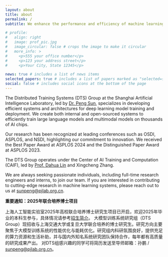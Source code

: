 ```yaml
---
layout: about
title: about
permalink: /
subtitle: We enhance the performance and efficiency of machine learning systems!

# profile:
#   align: right
#   image: prof_pic.jpg
#   image_circular: false # crops the image to make it circular
#   more_info: >
#     <p>555 your office number</p>
#     <p>123 your address street</p>
#     <p>Your City, State 12345</p>

news: true # includes a list of news items
selected_papers: true # includes a list of papers marked as "selected={true}"
social: false # includes social icons at the bottom of the page
---
```



The Distributed Training Systems (DTS) Group at the Shanghai Artificial Intelligence Laboratory, led by [Dr. Peng Sun](https://scholar.google.com.hk/citations?user=NXDhhAoAAAAJ&hl=en), specializes in developing efficient systems and architectures for deep learning model training and deployment. We create both internal and open-sourced systems to efficiently train large language models and multimodal models on thousands of AI chips.

Our research has been recognized at leading conferences such as OSDI, ASPLOS, and NSDI, highlighting our commitment to innovation. We received the Best Paper Award at ASPLOS 2024 and the Distinguished Paper Award at ASPLOS 2023.

The DTS Group operates under the Center of AI Training and Computation (CAIF), led by [Prof. Dahua Lin](http://dahua.site/) and Xingcheng Zhang.

We are always seeking passionate individuals, including full-time research engineers and interns, to join our team. If you are interested in contributing to cutting-edge research in machine learning systems, please reach out to us at [sunpeng@pjlab.org.cn](mailto:sunpeng@pjlab.org.cn).


**重要通知：2025年联合培养博士项目**

上海人工智能实验室2025年高校联合培养博士研究生项目已开启，欢迎2025年毕业的本科生参与，具体情况请参考[招生简介](https://www.shlab.org.cn/enrollment#channel_599)。
大模型训练系统研究组（DTS Group）现招收与上海交通大学或复旦大学联合培养的博士研究生。研究方向主要聚焦于大模型训练系统的性能优化与能耗优化。研究组内科研氛围良好，提供充足的算力资源和生活补助，并与国内外知名系统研究团队保持合作，每年都有高质量的研究成果产出。
对DTS组感兴趣的同学可将简历发送至导师邮箱：孙鹏 / sunpeng@pjlab.org.cn。



